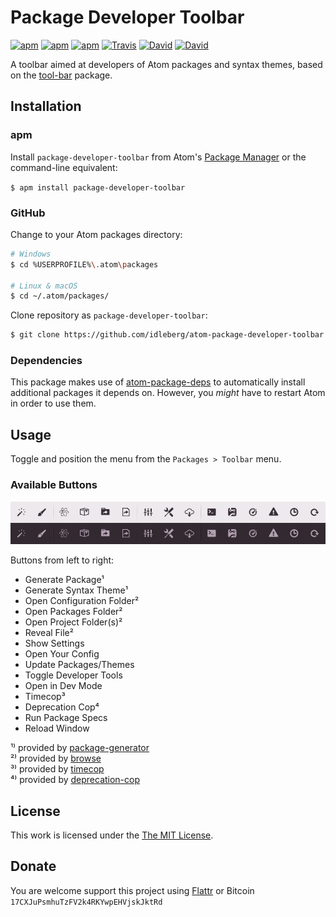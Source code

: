 # Package Developer Toolbar

[![apm](https://img.shields.io/apm/l/package-developer-toolbar.svg?style=flat-square)](https://atom.io/packages/package-developer-toolbar)
[![apm](https://img.shields.io/apm/v/package-developer-toolbar.svg?style=flat-square)](https://atom.io/packages/package-developer-toolbar)
[![apm](https://img.shields.io/apm/dm/package-developer-toolbar.svg?style=flat-square)](https://atom.io/packages/package-developer-toolbar)
[![Travis](https://img.shields.io/travis/idleberg/atom-package-developer-toolbar.svg?style=flat-square)](https://travis-ci.org/idleberg/atom-package-developer-toolbar)
[![David](https://img.shields.io/david/idleberg/atom-package-developer-toolbar.svg?style=flat-square)](https://david-dm.org/idleberg/atom-package-developer-toolbar#info=dependencies)
[![David](https://img.shields.io/david/dev/idleberg/atom-package-developer-toolbar.svg?style=flat-square)](https://david-dm.org/idleberg/atom-package-developer-toolbar#info=devDependencies)

A toolbar aimed at developers of Atom packages and syntax themes, based on the [tool-bar](https://github.com/suda/tool-bar) package.

## Installation

### apm

Install `package-developer-toolbar` from Atom's [Package Manager](http://flight-manual.atom.io/using-atom/sections/atom-packages/) or the command-line equivalent:

`$ apm install package-developer-toolbar`

### GitHub

Change to your Atom packages directory:

```bash
# Windows
$ cd %USERPROFILE%\.atom\packages

# Linux & macOS
$ cd ~/.atom/packages/
```

Clone repository as `package-developer-toolbar`:

```bash
$ git clone https://github.com/idleberg/atom-package-developer-toolbar package-developer-toolbar
```

### Dependencies

This package makes use of [atom-package-deps](https://github.com/steelbrain/package-deps) to automatically install additional packages it depends on. However, you *might* have to restart Atom in order to use them.

## Usage

Toggle and position the menu from the `Packages > Toolbar` menu.

### Available Buttons

![Screenshot](https://raw.githubusercontent.com/idleberg/atom-package-developer-toolbar/master/screenshot.png)

Buttons from left to right:

* Generate Package¹
* Generate Syntax Theme¹
* Open Configuration Folder²
* Open Packages Folder²
* Open Project Folder(s)²
* Reveal File²
* Show Settings
* Open Your Config
* Update Packages/Themes
* Toggle Developer Tools
* Open in Dev Mode
* Timecop³
* Deprecation Cop⁴
* Run Package Specs
* Reload Window

¹⁾ provided by [package-generator](https://atom.io/packages/package-generator)  
²⁾ provided by [browse](https://atom.io/packages/browse)  
³⁾ provided by [timecop](https://atom.io/packages/timecop)  
⁴⁾ provided by [deprecation-cop](https://atom.io/packages/deprecation-cop)  

## License

This work is licensed under the [The MIT License](LICENSE.md).

## Donate

You are welcome support this project using [Flattr](https://flattr.com/submit/auto?user_id=idleberg&url=https://github.com/idleberg/atom-package-developer-toolbar) or Bitcoin `17CXJuPsmhuTzFV2k4RKYwpEHVjskJktRd`

[osascript]: https://developer.apple.com/library/mac/documentation/Darwin/Reference/ManPages/man1/osascript.1.html
[osacompile]: https://developer.apple.com/library/mac/documentation/Darwin/Reference/ManPages/man1/osacompile.1.html